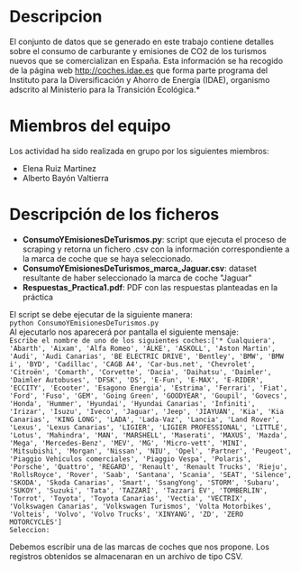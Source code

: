 # Descripcion
El conjunto de datos que se generado en este trabajo contiene detalles sobre el consumo de carburante y emisiones de CO2 de los turismos nuevos que se comercializan en España. Esta información se ha recogido de la página web http://coches.idae.es que forma parte programa del Instituto para la Diversificación y Ahorro de Energía (IDAE), organismo adscrito al Ministerio para la Transición Ecológica.* 

# Miembros del equipo
Los actividad ha sido realizada en grupo por los siguientes miembros:
* Elena Ruiz Martinez
* Alberto Bayón Valtierra

# Descripción de los ficheros
* **ConsumoYEmisionesDeTurismos.py**: script que ejecuta el proceso de scraping y retorna un fichero .csv con la información correspondiente a la marca de coche que se haya seleccionado.
* **ConsumoYEmisionesDeTurismos_marca_Jaguar.csv**: dataset resultante de haber seleccionado la marca de coche "Jaguar"
* **Respuestas_Practica1.pdf**: PDF con las respuestas planteadas en la práctica

El script se debe ejecutar de la siguiente manera:  
`python ConsumoYEmisionesDeTurismos.py`  
Al ejecutarlo nos aparecerá por pantalla el siguiente mensaje:    
`Escribe el nombre de uno de los siguientes coches:['* Cualquiera', 'Abarth', 'Aixam', 'Alfa Romeo', 'ALKE', 'ASKOLL', 'Aston Martin', 'Audi', 'Audi Canarias', 'BE ELECTRIC DRIVE', 'Bentley', 'BMW', 'BMW i', 'BYD', 'Cadillac', 'CAGB A4', 'Car-bus.net', 'Chevrolet', 'Citroën', 'Comarth', 'Corvette', 'Dacia', 'Daihatsu', 'Daimler', 'Daimler Autobuses', 'DFSK', 'DS', 'E-Fun', 'E-MAX', 'E-RIDER', 'ECCITY', 'Ecooter', 'Esagono Energia', 'Estrima', 'Ferrari', 'Fiat', 'Ford', 'Fuso', 'GEM', 'Going Green', 'GOODYEAR', 'Goupil', 'Govecs', 'Honda', 'Hummer', 'Hyundai', 'Hyundai Canarias', 'Infiniti', 'Irizar', 'Isuzu', 'Iveco', 'Jaguar', 'Jeep', 'JIAYUAN', 'Kia', 'Kia Canarias', 'KING LONG', 'LADA', 'Lada-Vaz', 'Lancia', 'Land Rover', 'Lexus', 'Lexus Canarias', 'LIGIER', 'LIGIER PROFESSIONAL', 'LITTLE', 'Lotus', 'Mahindra', 'MAN', 'MARSHELL', 'Maserati', 'MAXUS', 'Mazda', 'Mega', 'Mercedes-Benz', 'MEV', 'MG', 'Micro-vett', 'MINI', 'Mitsubishi', 'Morgan', 'Nissan', 'NIU', 'Opel', 'Partner', 'Peugeot', 'Piaggio Vehículos comerciales', 'Piaggio Vespa', 'Polaris', 'Porsche', 'Quattro', 'REGARD', 'Renault', 'Renault Trucks', 'Rieju', 'RollsRoyce', 'Rover', 'Saab', 'Santana', 'Scania', 'SEAT', 'Silence', 'SKODA', 'Skoda Canarias', 'Smart', 'SsangYong', 'STORM', 'Subaru', 'SUKOY', 'Suzuki', 'Tata', 'TAZZARI', 'Tazzari EV', 'TOMBERLIN', 'Torrot', 'Toyota', 'Toyota Canarias', 'Vectia', 'VECTRIX', 'Volkswagen Canarias', 'Volkswagen Turismos', 'Volta Motorbikes', 'Volteis', 'Volvo', 'Volvo Trucks', 'XINYANG', 'ZD', 'ZERO MOTORCYCLES']`  
`Seleccion:`  

Debemos escribir una de las marcas de coches que nos propone. Los registros obtenidos se almacenaran en un archivo de tipo CSV.
